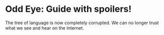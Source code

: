 # Odd Eye: Guide with spoilers!

The tree of language is now completely corrupted. We can no longer trust what we see and hear on the Internet.
